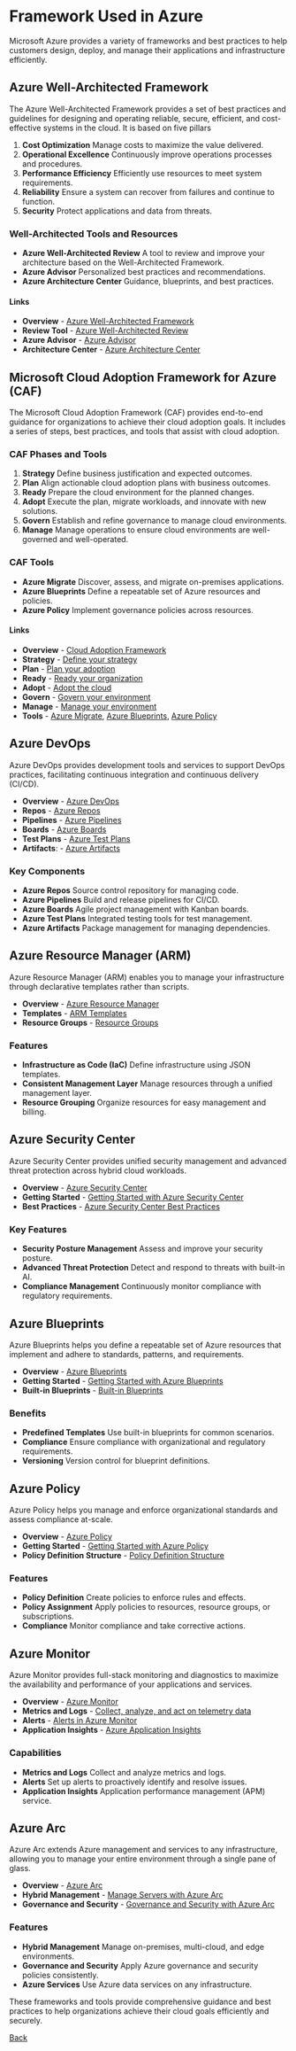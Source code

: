 # Framework Used in Azure

Microsoft Azure provides a variety of frameworks and best practices to help customers design, deploy, and manage their applications and infrastructure efficiently.

## Azure Well-Architected Framework

The Azure Well-Architected Framework provides a set of best practices and guidelines for designing and operating reliable, secure, efficient, and cost-effective systems in the cloud. It is based on five pillars

1. **Cost Optimization** Manage costs to maximize the value delivered.
2. **Operational Excellence** Continuously improve operations processes and procedures.
3. **Performance Efficiency** Efficiently use resources to meet system requirements.
4. **Reliability** Ensure a system can recover from failures and continue to function.
5. **Security** Protect applications and data from threats.

### Well-Architected Tools and Resources
- **Azure Well-Architected Review** A tool to review and improve your architecture based on the Well-Architected Framework.
- **Azure Advisor** Personalized best practices and recommendations.
- **Azure Architecture Center** Guidance, blueprints, and best practices.

#### Links

- **Overview** - [Azure Well-Architected Framework](https://docs.microsoft.com/en-us/azure/architecture/framework/)
- **Review Tool** - [Azure Well-Architected Review](https://docs.microsoft.com/en-us/azure/architecture/framework/well-architected-review)
- **Azure Advisor** - [Azure Advisor](https://docs.microsoft.com/en-us/azure/advisor/advisor-overview)
- **Architecture Center** - [Azure Architecture Center](https://docs.microsoft.com/en-us/azure/architecture/)

## Microsoft Cloud Adoption Framework for Azure (CAF)

The Microsoft Cloud Adoption Framework (CAF) provides end-to-end guidance for organizations to achieve their cloud adoption goals. It includes a series of steps, best practices, and tools that assist with cloud adoption.

### CAF Phases and Tools
1. **Strategy** Define business justification and expected outcomes.
2. **Plan** Align actionable cloud adoption plans with business outcomes.
3. **Ready** Prepare the cloud environment for the planned changes.
4. **Adopt** Execute the plan, migrate workloads, and innovate with new solutions.
5. **Govern** Establish and refine governance to manage cloud environments.
6. **Manage** Manage operations to ensure cloud environments are well-governed and well-operated.

### CAF Tools
- **Azure Migrate** Discover, assess, and migrate on-premises applications.
- **Azure Blueprints** Define a repeatable set of Azure resources and policies.
- **Azure Policy** Implement governance policies across resources.

#### Links

- **Overview** - [Cloud Adoption Framework](https://docs.microsoft.com/en-us/azure/cloud-adoption-framework/)
- **Strategy** - [Define your strategy](https://docs.microsoft.com/en-us/azure/cloud-adoption-framework/strategy/)
- **Plan** - [Plan your adoption](https://docs.microsoft.com/en-us/azure/cloud-adoption-framework/plan/)
- **Ready** - [Ready your organization](https://docs.microsoft.com/en-us/azure/cloud-adoption-framework/ready/)
- **Adopt** - [Adopt the cloud](https://docs.microsoft.com/en-us/azure/cloud-adoption-framework/adopt/)
- **Govern** - [Govern your environment](https://docs.microsoft.com/en-us/azure/cloud-adoption-framework/govern/)
- **Manage** - [Manage your environment](https://docs.microsoft.com/en-us/azure/cloud-adoption-framework/manage/)
- **Tools** - [Azure Migrate](https://docs.microsoft.com/en-us/azure/migrate/migrate-overview), [Azure Blueprints](https://docs.microsoft.com/en-us/azure/governance/blueprints/overview), [Azure Policy](https://docs.microsoft.com/en-us/azure/governance/policy/overview)

## Azure DevOps

Azure DevOps provides development tools and services to support DevOps practices, facilitating continuous integration and continuous delivery (CI/CD).

- **Overview** - [Azure DevOps](https://azure.microsoft.com/en-us/services/devops/)
- **Repos** - [Azure Repos](https://docs.microsoft.com/en-us/azure/devops/repos/?view=azure-devops)
- **Pipelines** - [Azure Pipelines](https://docs.microsoft.com/en-us/azure/devops/pipelines/?view=azure-devops)
- **Boards** - [Azure Boards](https://docs.microsoft.com/en-us/azure/devops/boards/?view=azure-devops)
- **Test Plans** - [Azure Test Plans](https://docs.microsoft.com/en-us/azure/devops/test-plans/?view=azure-devops)
- **Artifacts**: - [Azure Artifacts](https://docs.microsoft.com/en-us/azure/devops/artifacts/?view=azure-devops)

### Key Components
- **Azure Repos** Source control repository for managing code.
- **Azure Pipelines** Build and release pipelines for CI/CD.
- **Azure Boards** Agile project management with Kanban boards.
- **Azure Test Plans** Integrated testing tools for test management.
- **Azure Artifacts** Package management for managing dependencies.

## Azure Resource Manager (ARM)

Azure Resource Manager (ARM) enables you to manage your infrastructure through declarative templates rather than scripts.

- **Overview** - [Azure Resource Manager](https://docs.microsoft.com/en-us/azure/azure-resource-manager/management/overview)
- **Templates** - [ARM Templates](https://docs.microsoft.com/en-us/azure/azure-resource-manager/templates/overview)
- **Resource Groups** - [Resource Groups](https://docs.microsoft.com/en-us/azure/azure-resource-manager/management/manage-resource-groups-portal)

### Features
- **Infrastructure as Code (IaC)** Define infrastructure using JSON templates.
- **Consistent Management Layer** Manage resources through a unified management layer.
- **Resource Grouping** Organize resources for easy management and billing.

## Azure Security Center

Azure Security Center provides unified security management and advanced threat protection across hybrid cloud workloads.

- **Overview** - [Azure Security Center](https://docs.microsoft.com/en-us/azure/security-center/security-center-introduction)
- **Getting Started** - [Getting Started with Azure Security Center](https://docs.microsoft.com/en-us/azure/security-center/security-center-get-started)
- **Best Practices** - [Azure Security Center Best Practices](https://docs.microsoft.com/en-us/azure/security-center/security-center-best-practices)

### Key Features
- **Security Posture Management** Assess and improve your security posture.
- **Advanced Threat Protection** Detect and respond to threats with built-in AI.
- **Compliance Management** Continuously monitor compliance with regulatory requirements.

## Azure Blueprints

Azure Blueprints helps you define a repeatable set of Azure resources that implement and adhere to standards, patterns, and requirements.

- **Overview** - [Azure Blueprints](https://docs.microsoft.com/en-us/azure/governance/blueprints/overview)
- **Getting Started** - [Getting Started with Azure Blueprints](https://docs.microsoft.com/en-us/azure/governance/blueprints/create-blueprint-portal)
- **Built-in Blueprints** - [Built-in Blueprints](https://docs.microsoft.com/en-us/azure/governance/blueprints/samples/built-in-blueprint-definitions)

### Benefits
- **Predefined Templates** Use built-in blueprints for common scenarios.
- **Compliance** Ensure compliance with organizational and regulatory requirements.
- **Versioning** Version control for blueprint definitions.

## Azure Policy

Azure Policy helps you manage and enforce organizational standards and assess compliance at-scale.

- **Overview** - [Azure Policy](https://docs.microsoft.com/en-us/azure/governance/policy/overview)
- **Getting Started** - [Getting Started with Azure Policy](https://docs.microsoft.com/en-us/azure/governance/policy/get-started)
- **Policy Definition Structure** - [Policy Definition Structure](https://docs.microsoft.com/en-us/azure/governance/policy/concepts/definition-structure)

### Features
- **Policy Definition** Create policies to enforce rules and effects.
- **Policy Assignment** Apply policies to resources, resource groups, or subscriptions.
- **Compliance** Monitor compliance and take corrective actions.

## Azure Monitor

Azure Monitor provides full-stack monitoring and diagnostics to maximize the availability and performance of your applications and services.

- **Overview** - [Azure Monitor](https://docs.microsoft.com/en-us/azure/azure-monitor/overview)
- **Metrics and Logs** - [Collect, analyze, and act on telemetry data](https://docs.microsoft.com/en-us/azure/azure-monitor/platform/data-collection)
- **Alerts** - [Alerts in Azure Monitor](https://docs.microsoft.com/en-us/azure/azure-monitor/platform/alerts-overview)
- **Application Insights** - [Azure Application Insights](https://docs.microsoft.com/en-us/azure/azure-monitor/app/app-insights-overview)

### Capabilities
- **Metrics and Logs** Collect and analyze metrics and logs.
- **Alerts** Set up alerts to proactively identify and resolve issues.
- **Application Insights** Application performance management (APM) service.

## Azure Arc

Azure Arc extends Azure management and services to any infrastructure, allowing you to manage your entire environment through a single pane of glass.

- **Overview** - [Azure Arc](https://docs.microsoft.com/en-us/azure/azure-arc/overview)
- **Hybrid Management** - [Manage Servers with Azure Arc](https://docs.microsoft.com/en-us/azure/azure-arc/servers/overview)
- **Governance and Security** - [Governance and Security with Azure Arc](https://docs.microsoft.com/en-us/azure/azure-arc/servers/manage-hybrid-environment)

### Features
- **Hybrid Management** Manage on-premises, multi-cloud, and edge environments.
- **Governance and Security** Apply Azure governance and security policies consistently.
- **Azure Services** Use Azure data services on any infrastructure.

These frameworks and tools provide comprehensive guidance and best practices to help organizations achieve their cloud goals efficiently and securely.

[Back](../azure.md)